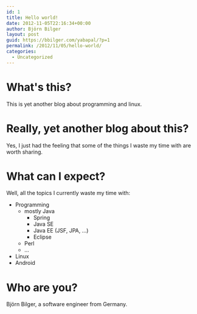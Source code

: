 ```yaml
---
id: 1
title: Hello world!
date: 2012-11-05T22:16:34+00:00
author: Björn Bilger
layout: post
guid: https://bbilger.com/yabapal/?p=1
permalink: /2012/11/05/hello-world/
categories:
  - Uncategorized
---
```

# What's this?

This is yet another blog about programming and linux.

# Really, yet another blog about this?

Yes, I just had the feeling that some of the things I waste my time with are worth sharing.

# What can I expect?

Well, all the topics I currently waste my time with:

  * Programming
      * mostly Java
          * Spring
          * Java SE
          * Java EE (JSF, JPA, &#8230;)
          * Eclipse
      * Perl
      * &#8230;
  * Linux
  * Android

# Who are you?

Björn Bilger, a software engineer from Germany.